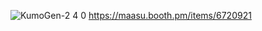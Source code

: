 ![KumoGen-2 4 0](https://github.com/user-attachments/assets/c1b75d91-1169-444b-ad2b-724c373d2c24)
https://maasu.booth.pm/items/6720921
